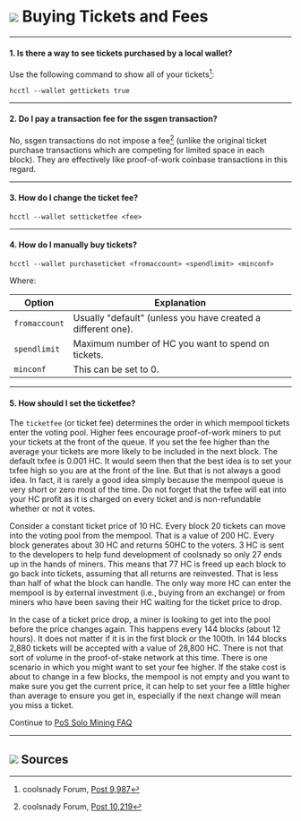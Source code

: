 # <img class="dcr-icon" src="/img/dcr-icons/BuyTicket.svg" /> Buying Tickets and Fees

---

#### 1. Is there a way to see tickets purchased by a local wallet? 

Use the following command to show all of your tickets[^9987]:

```no-highlight
hcctl --wallet gettickets true
```

---

#### 2. Do I pay a transaction fee for the ssgen transaction? 

No, ssgen transactions do not impose a fee[^10219] (unlike the original ticket purchase transactions which are competing for limited space in each block). They are effectively like proof-of-work coinbase transactions in this regard.

---

#### 3. How do I change the ticket fee? 

```no-highlight
hcctl --wallet setticketfee <fee>
```

---

#### 4. How do I manually buy tickets? 

```no-highlight
hcctl --wallet purchaseticket <fromaccount> <spendlimit> <minconf>
```

Where:

Option        | Explanation
---           | ---
`fromaccount` | Usually "default" (unless you have created a different one).
`spendlimit`  | Maximum number of HC you want to spend on tickets.
`minconf`     | This can be set to 0.

---

#### 5. How should I set the ticketfee? 

The `ticketfee` (or ticket fee) determines the order in which mempool tickets enter the voting pool. Higher fees encourage proof-of-work miners to put your tickets at the front of the queue. If you set the fee higher than the average your tickets are more likely to be included in the next block. The default txfee is 0.001 HC. It would seem then that the best idea is to set your txfee high so you are at the front of the line. But that is not always a good idea. In fact, it is rarely a good idea simply because the mempool queue is very short or zero most of the time. Do not forget that the txfee will eat into your HC profit as it is charged on every ticket and is non-refundable whether or not it votes.

Consider a constant ticket price of 10 HC. Every block 20 tickets can move into the voting pool from the mempool. That is a value of 200 HC. Every block generates about 30 HC and returns 50HC to the voters. 3 HC is sent to the developers to help fund development of coolsnady so only 27 ends up in the hands of miners. This means that 77 HC is freed up each block to go back into tickets, assuming that all returns are reinvested. That is less than half of what the block can handle. The only way more HC can enter the mempool is by external investment (i.e., buying from an exchange) or from miners who have been saving their HC waiting for the ticket price to drop.

In the case of a ticket price drop, a miner is looking to get into the pool before the price changes again. This happens every 144 blocks (about 12 hours). It does not matter if it is in the first block or the 100th. In 144 blocks 2,880 tickets will be accepted with a value of 28,800 HC. There is not that sort of volume in the proof-of-stake network at this time. There is one scenario in which you might want to set your fee higher. If the stake cost is about to change in a few blocks, the mempool is not empty and you want to make sure you get the current price, it can help to set your fee a little higher than average to ensure you get in, especially if the next change will mean you miss a ticket.

Continue to [PoS Solo Mining FAQ](/faq/proof-of-stake/solo-mining.md)

---

## <img class="dcr-icon" src="/img/dcr-icons/Sources.svg" /> Sources 

[^9987]: coolsnady Forum, [Post 9,987](https://forum.decred.org/threads/582/page-2#post-9987)
[^10219]: coolsnady Forum, [Post 10,219](https://forum.decred.org/threads/180/page-6#post-10219)

